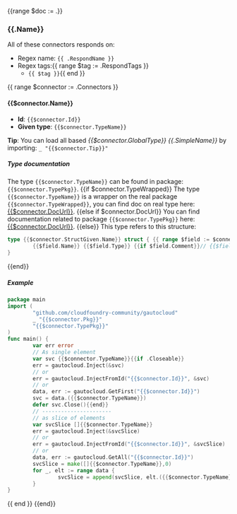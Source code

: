 {{range $doc := .}}
### {{.Name}}

All of these connectors responds on:
- Regex name: `{{ .RespondName }}`
- Regex tags:{{ range $tag := .RespondTags }}
  - `{{ $tag }}`{{ end }}

{{ range $connector := .Connectors }}
#### {{$connector.Name}}

- **Id**: `{{$connector.Id}}`
- **Given type**: `{{$connector.TypeName}}`

**Tip**: You can load all based *{{$connector.GlobalType}} {{.SimpleName}}* by importing: `_ "{{$connector.Tip}}"`

##### Type documentation
The type `{{$connector.TypeName}}` can be found in package: `{{$connector.TypePkg}}`.
{{if $connector.TypeWrapped}}
The type `{{$connector.TypeName}}` is a wrapper on the real package `{{$connector.TypeWrapped}}`, 
you can find doc on real type here: [{{$connector.DocUrl}}]({{$connector.DocUrl}}). 
{{else if $connector.DocUrl}}
You can find documentation related to package `{{$connector.TypePkg}}` here: [{{$connector.DocUrl}}]({{$connector.DocUrl}}).
{{else}}
This type refers to this structure:
```go
type {{$connector.StructGiven.Name}} struct { {{ range $field := $connector.StructGiven.Fields}}
        {{$field.Name}} {{$field.Type}} {{if $field.Comment}}// {{$field.Comment}}{{end}}{{end}}
}
```
{{end}}

##### Example
```go
package main
import (
        "github.com/cloudfoundry-community/gautocloud"
        _ "{{$connector.Pkg}}"
        "{{$connector.TypePkg}}"
)
func main() {
        var err error
        // As single element
        var svc {{$connector.TypeName}}{{if .Closeable}}
        err = gautocloud.Inject(&svc)
        // or
        err = gautocloud.InjectFromId("{{$connector.Id}}", &svc)
        // or
        data, err := gautocloud.GetFirst("{{$connector.Id}}")
        svc = data.({{$connector.TypeName}})
        defer svc.Close(){{end}}
        // ----------------------
        // as slice of elements
        var svcSlice []{{$connector.TypeName}}
        err = gautocloud.Inject(&svcSlice)
        // or
        err = gautocloud.InjectFromId("{{$connector.Id}}", &svcSlice)
        // or
        data, err := gautocloud.GetAll("{{$connector.Id}}")
        svcSlice = make([]{{$connector.TypeName}},0)
        for _, elt := range data {
                svcSlice = append(svcSlice, elt.({{$connector.TypeName}}))
        }
}
```
{{ end }}
{{end}}